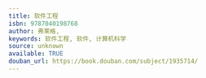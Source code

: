 ```yaml
---
title: 软件工程
isbn: 9787040198768
author: 弗莱格,
keywords: 软件工程, 软件, 计算机科学
source: unknown
available: TRUE
douban_url: https://book.douban.com/subject/1935714/
---
```

